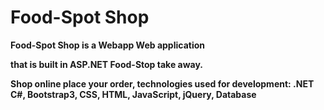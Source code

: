 # Food-Spot Shop
<b> Food-Spot Shop is a Webapp <b>
<b> Web application <b> <p> that is built in ASP.NET Food-Stop take away.<p>
<p>Shop online place your order, technologies used for development: .NET C#, Bootstrap3, CSS, HTML, JavaScript, jQuery, Database <p>
